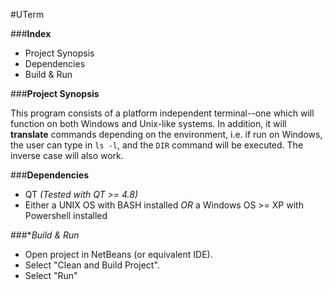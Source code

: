 #UTerm


###**Index**

- Project Synopsis
- Dependencies
- Build & Run


###**Project Synopsis**

This program consists of a platform independent terminal--one which will function on both Windows and Unix-like systems.  In addition, it will **translate** commands depending on the environment, i.e. if run on Windows, the user can type in ```ls -l```, and the ```DIR``` command will be executed.  The inverse case will also work.


###**Dependencies**

- QT *(Tested with QT >= 4.8)*
- Either a UNIX OS with BASH installed *OR* a Windows OS >= XP with Powershell installed


###**Build & Run*

- Open project in NetBeans (or equivalent IDE).
- Select "Clean and Build Project".
- Select "Run"


